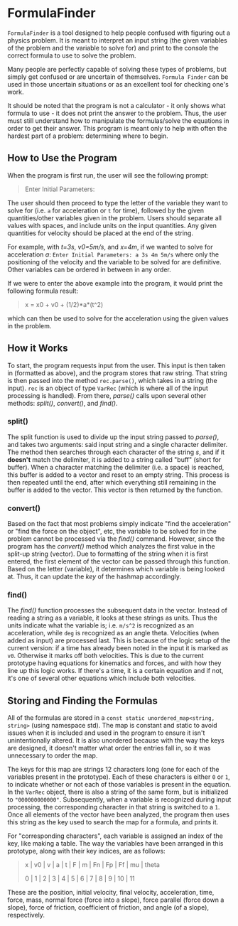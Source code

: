 # FormulaFinder

`FormulaFinder` is a tool designed to help people confused with figuring out a physics problem. It is meant to interpret an input string (the given variables of the problem and the variable to solve for) and print to the console the correct formula to use to solve the problem.

Many people are perfectly capable of solving these types of problems, but simply get confused or are uncertain of themselves. `Formula Finder` can be used in those uncertain situations or as an excellent tool for checking one's work.

It should be noted that the program is not a calculator - it only shows what formula to use - it does not print the answer to the problem. Thus, the user must still understand how to manipulate the formulas/solve the equations in order to get their answer. This program is meant only to help with often the hardest part of a problem: determining where to begin.

## How to Use the Program

When the program is first run, the user will see the following prompt:
> Enter Initial Parameters:

The user should then proceed to type the letter of the variable they want to solve for (i.e. `a` for acceleration or `t` for time), followed by the given quantities/other variables given in the problem. Users should separate all values with spaces, and include units on the input quantities. Any given quantities for velocity should be placed at the end of the string.

For example, with *t=3s*, *v0=5m/s*, and *x=4m*, if we wanted to solve for acceleration *a*:
`Enter Initial Parameters: a 3s 4m 5m/s`
where only the positioning of the velocity and the variable to be solved for are definitive. Other variables can be ordered in between in any order.

If we were to enter the above example into the program, it would print the following formula result:
> x = x0 + v0 + (1/2)\*a\*(t^2)

which can then be used to solve for the acceleration using the given values in the problem.

## How it Works
To start, the program requests input from the user. This input is then taken in (formatted as above), and the program stores that raw string. That string is then passed into the method `rec.parse()`, which takes in a string (the input). `rec` is an object of type `VarRec` (which is where all of the input processing is handled). From there, *parse()* calls upon several other methods: *split()*, *convert()*, and *find()*.

### split()
The split function is used to divide up the input string passed to *parse()*, and takes two arguments: said input string and a single character delimiter. The method then searches through each character of the string *s*, and if it **doesn't** match the delimiter, it is added to a string called "buff" (short for buffer). When a character matching the delimiter (i.e. a space) is reached, this buffer is added to a vector and reset to an empty string. This process is then repeated until the end, after which everything still remaining in the buffer is added to the vector. This vector is then returned by the function.

### convert()
Based on the fact that most problems simply indicate "find the acceleration" or "find the force on the object", etc, the variable to be solved for in the problem cannot be processed via the *find()* command. However, since the program has the *convert()* method which analyzes the first value in the split-up string (vector). Due to formatting of the string when it is first entered, the first element of the vector can be passed through this function. Based on the letter (variable), it determines which variable is being looked at. Thus, it can update the *key* of the hashmap accordingly.

### find()
The *find()* function processes the subsequent data in the vector. Instead of reading a string as a variable, it looks at these strings as units. Thus the units indicate what the variable is; i.e. `m/s^2` is recognized as an acceleration, while `deg` is recognized as an angle theta. Velocities (when added as input) are processed last. This is because of the logic setup of the current version: if a time has already been noted in the input it is marked as `v0`. Otherwise it marks off both velocities. This is due to the current prototype having equations for kinematics and forces, and with how they line up this logic works. If there's a time, it is a certain equation and if not, it's one of several other equations which include both velocities.

## Storing and Finding the Formulas
All of the formulas are stored in a `const static unordered_map<string, string>` (using namespace std). The map is constant and static to avoid issues when it is included and used in the program to ensure it isn't unintentionally altered. It is also unordered because with the way the keys are designed, it doesn't matter what order the entries fall in, so it was unnecessary to order the map.

The keys for this map are strings 12 characters long (one for each of the variables present in the prototype). Each of these characters is either `0` or `1`, to indicate whether or not each of those variables is present in the equation. In the `VarRec` object, there is also a string of the same form, but is initialized to `"000000000000"`. Subsequently, when a variable is recognized during input processing, the corresponding character in that string is switched to a `1`. Once all elements of the vector have been analyzed, the program then uses this string as the key used to search the map for a formula, and prints it.

For "corresponding characters", each variable is assigned an index of the key, like making a table. The way the variables have been arranged in this prototype, along with their key indices, are as follows:
> x | v0 | v | a | t | F | m | Fn | Fp | Ff | mu | theta
>
>  0 | 1 | 2 | 3 | 4 | 5 | 6 | 7 | 8 | 9 | 10 | 11

These are the position, initial velocity, final velocity, acceleration, time, force, mass, normal force (force into a slope), force parallel (force down a slope), force of friction, coefficient of friction, and angle (of a slope), respectively.
